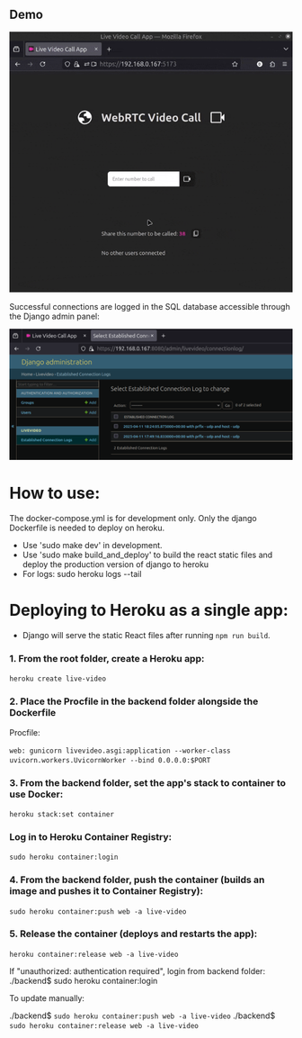 
## Demo

![Project demo gif](live_video_demo.gif)

Successful connections are logged in the SQL database accessible through the Django admin panel:

![Screenshot of admin panel](screenshot_admin_panel.png)

# How to use:
The docker-compose.yml is for development only. 
Only the django Dockerfile is needed to deploy on heroku.

- Use 'sudo make dev' in development.
- Use 'sudo make build_and_deploy' to build the react static files and deploy the production version of django to heroku
- For logs: 
sudo heroku logs --tail


# Deploying to Heroku as a single app:
- Django will serve the static React files after running `npm run build`.

### 1. From the root folder, create a Heroku app:
`heroku create live-video`

### 2. Place the Procfile in the backend folder alongside the Dockerfile
Procfile:

`web: gunicorn livevideo.asgi:application --worker-class uvicorn.workers.UvicornWorker --bind 0.0.0.0:$PORT`

### 3. From the backend folder, set the app's stack to container to use Docker:
`heroku stack:set container`
### Log in to Heroku Container Registry:
`sudo heroku container:login`
### 4. From the backend folder, push the container (builds an image and pushes it to Container Registry):
`sudo heroku container:push web -a live-video`
### 5. Release the container (deploys and restarts the app):
`heroku container:release web -a live-video`

<!-- # 6. Add a Heroku Postgres database:
heroku addons:create heroku-postgresql:hobby-dev -a live-video
# 7. Migrate the database:
heroku run python manage.py migrate -a live-video -->

If "unauthorized: authentication required", login from backend folder:
./backend$ sudo heroku container:login

To update manually:

./backend$ `sudo heroku container:push web -a live-video`
./backend$ `sudo heroku container:release web -a live-video`
